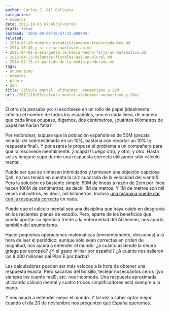 ```yaml
---
author: Carlos J. Gil Bellosta
categories:
- números
date: 2011-10-05 07:45:07+00:00
draft: false
lastmod: '2025-04-06T18:57:23.060494'
related:
- 2010-05-20-numeros-estadisticamente-transcendentes.md
- 2014-10-30-y-si-no-se-mantuvieran.md
- 2011-04-01-a-esa-gente-le-habia-hecho-falta-un-matematico.md
- 2012-04-13-balanzas-fiscales-asi-en-plural.md
- 2014-07-15-el-partido-de-la-media-ponderada.md
tags:
- anumerismo
- números
- plan e
- 20n
title: Cálculo mental, alzheimer, anumerismo y 20N
url: /2011/10/05/calculo-mental-alzheimer-anumerismo-y-20n/
---
```


El otro día pensaba yo: si escribiese en un rollo de papel (idealmente infinito) el nombre de todos los españoles, uno en cada línea, de manera que cada línea ocupase, digamos, dos centímetros, ¿cuántos kilómetros de papel me harían falta?

Por redondear, supuse que la población española es de 50M (pecata minuta: de sobreestimarla en un 10%, bastaría con recortar un 10% la respuesta final). Y por azares le propuse el problema a un compañero para que lo resolviese mentalmente. ¡Incapaz! Luego otro, y otro, y otro. Hasta seis y ninguno supo darme una respuesta correcta utilizando sólo cálculo mental.

Puede ser que se sintiesen intimidados y temiesen una objeción capciosa (¡ah, no has tenido en cuenta la raíz cuadrada de la velocidad del viento!). Pero la solución es bastante simple: 50M de líneas a razón de 2cm por línea hacen 100M de centímetros, es decir, 1M de metros. Y 1M de metros son mil veces mil metros, es decir, mil kilómetros. Incluso [una máquina puede dar con la respuesta correcta](http://www.wolframalpha.com/input/?i=how+many+kilometers+in+2+*+50000000+centimeters) en nada.

Puede que el cálculo mental sea una disciplina que haya caído en desgracia en los recientes planes de estudio. Pero, aparte de los beneficios que pueda aportar su ejercicio frente a la enfermedad del Alzheimer, nos aparta también del anumerismo.

Hacer pequeñas operaciones matemáticas (eminentemente, divisiones) a la hora de leer el periódico, aunque sólo sean correctas en orden de magnitud, nos ayuda a entender el mundo: ¿a cuánto asciende la deuda griega por europeo? ¿Y el gasto militar por español? ¿A cuánto nos salieron los 8.000 millones del Plan E por barba?

Las calculadoras pueden ser más veloces a la hora de obtener una respuesta exacta. Pero sacarlas del bolsillo, teclear nosecuántos ceros (¡yo siempre los cuento mal!), etc. nos incomoda. Una respuesta aproximada utilizando cálculo mental y cuatro trucos simplificadores está siempre a la mano.

Y nos ayuda a entender mejor el mundo. Y tal vez a saber optar mejor cuando el día 20 de noviembre nos pregunten qué España queremos.